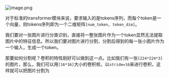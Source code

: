 ![image.png](https://youki-1330066034.cos.ap-guangzhou.myqcloud.com/machine-learning/202411070918355.png)

对于标准的transformer模块来说，要求输入的是tokens序列，而每个token是一个向量，则tokens序列即为一个二维矩阵`[num_token, token_dim]`。

我们要对一张图片进行分类识别，直接将一整张图片作为一个token显然无法提取图片中的特征信息。所以我们要对图片进行分割，分割后得到的每一张小图片作为一个输入，生成一个token。

那要如何分割呢？卷积的特性刚好可以做到这一点。比如我们有一张`[224*224*3]`的图片，那么，我们可以用`[16*16]`大小的卷积核，以`stride=16`来进行卷积，这样就可以把图片分割为